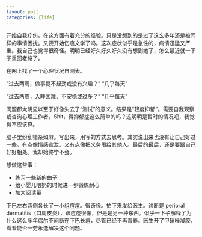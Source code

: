 ```yaml
---
layout: post
categories: [life]
---
```


开始自我疗伤。在这方面有着充分的经验。只是没想到的是过了这么多年还是被同样的事情困扰。又要开始伤痕文学了吗。这次症状似乎是急性的，病情迅猛又严重。我自己也觉得很奇怪。明明已经好久好久好久没有想到她了，怎么最近就一下子重回老路了。

在网上找了一个心理状况自测表。

“过去两周，做事提不起劲或没有兴趣？” “几乎每天”

“过去两周，入睡困难、不安稳或过多？” “几乎每天”

问题都太明显以至于好像失去了“测试”的意义。结果是“轻度抑郁”。需要自我观察或咨询心理工作者。Shit，得抑郁症这么简单的吗？这明明是暂时的情况吧，我觉得不应该算。

脑子里纷乱错杂如麻。写出来，用写的方式去思考。其实说出来也没有让自己好过一些。有点像情感宣泄。又有点像把义务甩给其他人。最后的最后，还是要跟自己好好相处。我却始终学不会。

想做这些事：

- 练习一些新的曲子
- 给小婴儿喂奶的时候进一步锻炼耐心
- 加大阅读量

下巴左右两侧各长了一小组痘痘。很奇怪。拍下来发给医生。诊断是 perioral dermatitis（口周皮炎），跟痘痘很像，但是是另一种东西。似乎一下子解释了为什么这么多年偶尔不间断在下巴长痘，尽管已经不再青春。医生开了甲硝唑凝胶，看看能否一劳永逸解决这个问题。